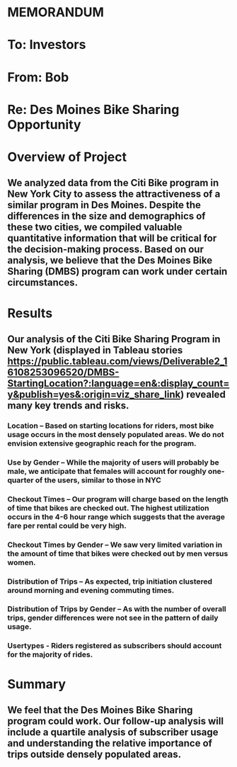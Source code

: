 # MEMORANDUM

# To: Investors 
# From: Bob
# Re: Des Moines Bike Sharing Opportunity 

# Overview of Project
## We analyzed data from the Citi Bike program in New York City to assess the attractiveness of a similar program in Des Moines. Despite the differences in the size and demographics of these two cities, we compiled valuable quantitative information that will be critical for the decision-making process. Based on our analysis, we believe that the Des Moines Bike Sharing (DMBS) program can work under certain circumstances.

# Results
## Our analysis of the Citi Bike Sharing Program in New York (displayed in Tableau stories https://public.tableau.com/views/Deliverable2_16108253096520/DMBS-StartingLocation?:language=en&:display_count=y&publish=yes&:origin=viz_share_link) revealed many key trends and risks.
### Location – Based on starting locations for riders, most bike usage occurs in the most densely populated areas. We do not envision extensive geographic reach for the program.
### Use by Gender – While the majority of users will probably be male, we anticipate that females will account for roughly one-quarter of the users, similar to those in NYC
### Checkout Times – Our program will charge based on the length of time that bikes are checked out. The highest utilization occurs in the 4-6 hour range which suggests that the average fare per rental could be very high.
### Checkout Times by Gender – We saw very limited variation in the amount of time that bikes were checked out by men versus women.
### Distribution of Trips – As expected, trip initiation clustered around morning and evening commuting times.
### Distribution of Trips by Gender – As with the number of overall trips, gender differences were not see in the pattern of daily usage.
### Usertypes - Riders registered as subscribers should account for the majority of rides.

# Summary
## We feel that the Des Moines Bike Sharing program could work. Our follow-up analysis will include a quartile analysis of subscriber usage and understanding the relative importance of trips outside densely populated areas.
